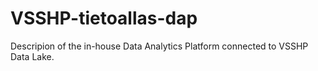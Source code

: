 # VSSHP-tietoallas-dap
Descripion of the in-house Data Analytics Platform connected to VSSHP Data Lake.
